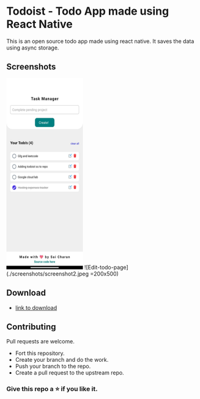 # Todoist - Todo App made using React Native
This is an open source todo app made using react native. It saves the data using async storage.

## Screenshots
<img src="./screenshots/screenshot1.jpeg" alt="dashboard" width="200" height="500" />
![Edit-todo-page](./screenshots/screenshot2.jpeg =200x500)

## Download
- [link to download](https://expo.dev/accounts/saicharan0662/projects/todo-app/builds/70913a66-0501-4a1c-bf75-f9725e673c06)

## Contributing
Pull requests are welcome.
- Fort this repository.
- Create your branch and do the work.
- Push your branch to the repo.
- Create a pull request to the upstream repo.

### Give this repo a ⭐ if you like it.


